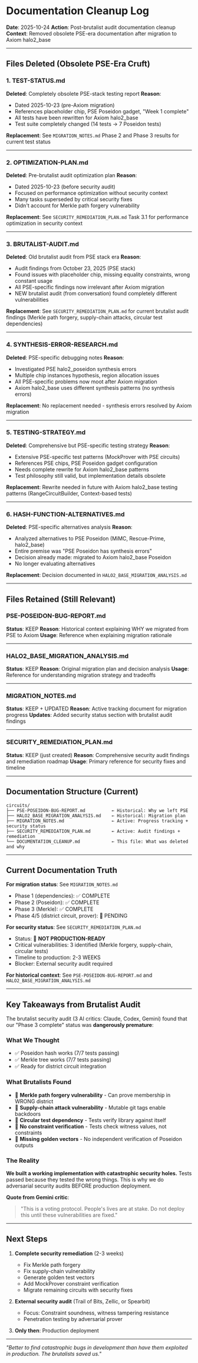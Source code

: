 # Documentation Cleanup Log

**Date**: 2025-10-24
**Action**: Post-brutalist audit documentation cleanup
**Context**: Removed obsolete PSE-era documentation after migration to Axiom halo2_base

---

## Files Deleted (Obsolete PSE-Era Cruft)

### 1. TEST-STATUS.md
**Deleted**: Completely obsolete PSE-stack testing report
**Reason**:
- Dated 2025-10-23 (pre-Axiom migration)
- References placeholder chip, PSE Poseidon gadget, "Week 1 complete"
- All tests have been rewritten for Axiom halo2_base
- Test suite completely changed (14 tests → 7 Poseidon tests)

**Replacement**: See `MIGRATION_NOTES.md` Phase 2 and Phase 3 results for current test status

---

### 2. OPTIMIZATION-PLAN.md
**Deleted**: Pre-brutalist audit optimization plan
**Reason**:
- Dated 2025-10-23 (before security audit)
- Focused on performance optimization without security context
- Many tasks superseded by critical security fixes
- Didn't account for Merkle path forgery vulnerability

**Replacement**: See `SECURITY_REMEDIATION_PLAN.md` Task 3.1 for performance optimization in security context

---

### 3. BRUTALIST-AUDIT.md
**Deleted**: Old brutalist audit from PSE stack era
**Reason**:
- Audit findings from October 23, 2025 (PSE stack)
- Found issues with placeholder chip, missing equality constraints, wrong constant usage
- All PSE-specific findings now irrelevant after Axiom migration
- NEW brutalist audit (from conversation) found completely different vulnerabilities

**Replacement**: See `SECURITY_REMEDIATION_PLAN.md` for current brutalist audit findings (Merkle path forgery, supply-chain attacks, circular test dependencies)

---

### 4. SYNTHESIS-ERROR-RESEARCH.md
**Deleted**: PSE-specific debugging notes
**Reason**:
- Investigated PSE halo2_poseidon synthesis errors
- Multiple chip instances hypothesis, region allocation issues
- All PSE-specific problems now moot after Axiom migration
- Axiom halo2_base uses different synthesis patterns (no synthesis errors)

**Replacement**: No replacement needed - synthesis errors resolved by Axiom migration

---

### 5. TESTING-STRATEGY.md
**Deleted**: Comprehensive but PSE-specific testing strategy
**Reason**:
- Extensive PSE-specific test patterns (MockProver with PSE circuits)
- References PSE chips, PSE Poseidon gadget configuration
- Needs complete rewrite for Axiom halo2_base patterns
- Test philosophy still valid, but implementation details obsolete

**Replacement**: Rewrite needed in future with Axiom halo2_base testing patterns (RangeCircuitBuilder, Context-based tests)

---

### 6. HASH-FUNCTION-ALTERNATIVES.md
**Deleted**: PSE-specific alternatives analysis
**Reason**:
- Analyzed alternatives to PSE Poseidon (MiMC, Rescue-Prime, halo2_base)
- Entire premise was "PSE Poseidon has synthesis errors"
- Decision already made: migrated to Axiom halo2_base Poseidon
- No longer evaluating alternatives

**Replacement**: Decision documented in `HALO2_BASE_MIGRATION_ANALYSIS.md`

---

## Files Retained (Still Relevant)

### PSE-POSEIDON-BUG-REPORT.md
**Status**: KEEP
**Reason**: Historical context explaining WHY we migrated from PSE to Axiom
**Usage**: Reference when explaining migration rationale

---

### HALO2_BASE_MIGRATION_ANALYSIS.md
**Status**: KEEP
**Reason**: Original migration plan and decision analysis
**Usage**: Reference for understanding migration strategy and tradeoffs

---

### MIGRATION_NOTES.md
**Status**: KEEP + UPDATED
**Reason**: Active tracking document for migration progress
**Updates**: Added security status section with brutalist audit findings

---

### SECURITY_REMEDIATION_PLAN.md
**Status**: KEEP (just created)
**Reason**: Comprehensive security audit findings and remediation roadmap
**Usage**: Primary reference for security fixes and timeline

---

## Documentation Structure (Current)

```
circuits/
├── PSE-POSEIDON-BUG-REPORT.md          ← Historical: Why we left PSE
├── HALO2_BASE_MIGRATION_ANALYSIS.md    ← Historical: Migration plan
├── MIGRATION_NOTES.md                  ← Active: Progress tracking + security status
├── SECURITY_REMEDIATION_PLAN.md        ← Active: Audit findings + remediation
└── DOCUMENTATION_CLEANUP.md            ← This file: What was deleted and why
```

---

## Current Documentation Truth

**For migration status**: See `MIGRATION_NOTES.md`
- Phase 1 (dependencies): ✅ COMPLETE
- Phase 2 (Poseidon): ✅ COMPLETE
- Phase 3 (Merkle): ✅ COMPLETE
- Phase 4/5 (district circuit, prover): 🔄 PENDING

**For security status**: See `SECURITY_REMEDIATION_PLAN.md`
- Status: 🔴 **NOT PRODUCTION-READY**
- Critical vulnerabilities: 3 identified (Merkle forgery, supply-chain, circular tests)
- Timeline to production: 2-3 WEEKS
- Blocker: External security audit required

**For historical context**: See `PSE-POSEIDON-BUG-REPORT.md` and `HALO2_BASE_MIGRATION_ANALYSIS.md`

---

## Key Takeaways from Brutalist Audit

The brutalist security audit (3 AI critics: Claude, Codex, Gemini) found that our "Phase 3 complete" status was **dangerously premature**:

### What We Thought
- ✅ Poseidon hash works (7/7 tests passing)
- ✅ Merkle tree works (7/7 tests passing)
- ✅ Ready for district circuit integration

### What Brutalists Found
- 🔴 **Merkle path forgery vulnerability** - Can prove membership in WRONG district
- 🔴 **Supply-chain attack vulnerability** - Mutable git tags enable backdoors
- 🔴 **Circular test dependency** - Tests verify library against itself
- 🔴 **No constraint verification** - Tests check witness values, not constraints
- 🔴 **Missing golden vectors** - No independent verification of Poseidon outputs

### The Reality
**We built a working implementation with catastrophic security holes.** Tests passed because they tested the wrong things. This is why we do adversarial security audits BEFORE production deployment.

**Quote from Gemini critic**:
> "This is a voting protocol. People's lives are at stake. Do not deploy this until these vulnerabilities are fixed."

---

## Next Steps

1. **Complete security remediation** (2-3 weeks)
   - Fix Merkle path forgery
   - Fix supply-chain vulnerability
   - Generate golden test vectors
   - Add MockProver constraint verification
   - Migrate remaining circuits with security fixes

2. **External security audit** (Trail of Bits, Zellic, or Spearbit)
   - Focus: Constraint soundness, witness tampering resistance
   - Penetration testing by adversarial prover

3. **Only then**: Production deployment

---

*"Better to find catastrophic bugs in development than have them exploited in production. The brutalists saved us."*
